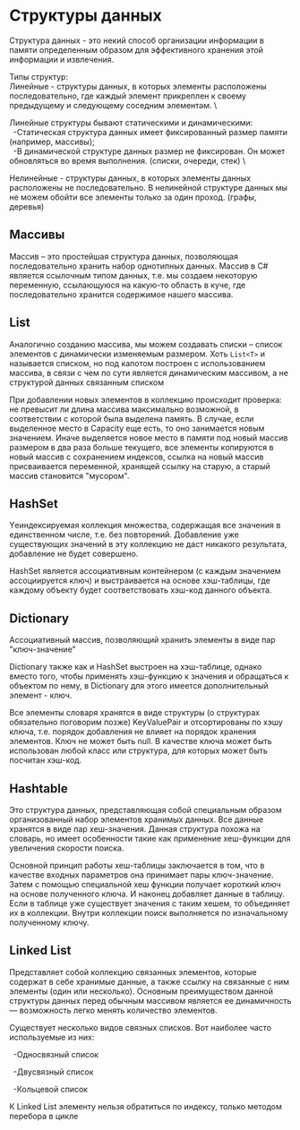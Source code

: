 # Структуры данных

Структура данных - это некий способ организации информации в памяти определенным образом для эффективного хранения этой информации и извлечения.

Типы структур: \
Линейные - структуры данных, в которых элементы расположены последовательно, где каждый элемент прикреплен к своему предыдущему и следующему соседним элементам. \

Линейные структуры бывают статическими и динамическими: \
&ensp;-Статическая структура данных имеет фиксированный размер памяти (например, массивы); \
&ensp;-В динамической структуре данных размер не фиксирован. Он может обновляться во время выполнения. (списки, очереди, стек) \

Нелинейные - структуры данных, в которых элементы данных расположены не последовательно. 
В нелинейной структуре данных мы не можем обойти все элементы только за один проход. (графы, деревья) 

## Массивы

Массив – это простейшая структура данных, позволяющая последовательно хранить набор однотипных данных. 
Массив в C# является ссылочным типом данных, т.е. мы создаем некоторую переменную, ссылающуюся на какую-то область в куче, 
где последовательно хранится содержимое нашего массива. 

## List

Аналогично созданию массива, мы можем создавать списки – список элементов с динамически изменяемым размером. 
Хоть `List<T>` и называется списком, но под капотом построен с использованием массива, в связи с чем по сути является динамическим массивом, 
а не структурой данных связанным списком

При добавлении новых элементов в коллекцию происходит проверка: 
не превысит ли длина массива максимально возможной, в соответствии с которой была выделена память. 
В случае, если выделенное место в Capacity еще есть, то оно занимается новым значением. 
Иначе выделяется новое место в памяти под новый массив размером в два раза больше текущего, 
все элементы копируются в новый массив с сохранением индексов, ссылка на новый массив присваивается переменной, 
хранящей ссылку на старую, а старый массив становится "мусором".

## HashSet

Yеиндексируемая коллекция множества, содержащая все значения в единственном числе, т.е. без повторений. 
Добавление уже существующих значений в эту коллекцию не даст никакого результата, добавление не будет совершено.

HashSet является ассоциативным контейнером (с каждым значением ассоциируется ключ) и выстраивается на основе хэш-таблицы, 
где каждому объекту будет соответствовать хэш-код данного объекта.

## Dictionary

Ассоциативный массив, позволяющий хранить элементы в виде пар "ключ-значение"

Dictionary также как и HashSet выстроен на хэш-таблице, однако вместо того, 
чтобы применять хэш-функцию к значения и обращаться к объектом по нему, в Dictionary для этого имеется дополнительный элемент - ключ.

Все элементы словаря хранятся в виде структуры (о структурах обязательно поговорим позже) KeyValuePair и отсортированы по хэшу ключа,
т.е. порядок добавления не влияет на порядок хранения элементов. Ключ не может быть null. 
В качестве ключа может быть использован любой класс или структура, для которых может быть посчитан хэш-код.

## Hashtable

Это структура данных, представляющая собой специальным образом организованный набор элементов хранимых данных. 
Все данные хранятся в виде пар хеш-значения. Данная структура похожа на словарь, 
но имеет особенности такие как применение хеш-функции для увеличения скорости поиска.

Основной принцип работы хеш-таблицы заключается в том, что в качестве входных параметров она принимает пары ключ-значение. 
Затем с помощью специальной хеш функции получает короткий ключ на основе полученного ключа. 
И наконец добавляет данные в таблицу. Если в таблице уже существует значения с таким хешем, то объединяет их в коллекции. 
Внутри коллекции поиск выполняется по изначальному полученному ключу.

## Linked List

Представляет собой коллекцию связанных элементов, которые содержат в себе хранимые данные, 
а также ссылку на связанные с ним элементы (один или несколько). 
Основным преимуществом данной структуры данных перед обычным массивом является ее динамичность — возможность легко менять количество элементов.

Существует несколько видов связных списков. Вот наиболее часто используемые из них: 

&ensp;-Односвязный список

&ensp;-Двусвязный список 

&ensp;-Кольцевой список 

К Linked List элементу нельзя обратиться по индексу, только методом перебора в цикле 



